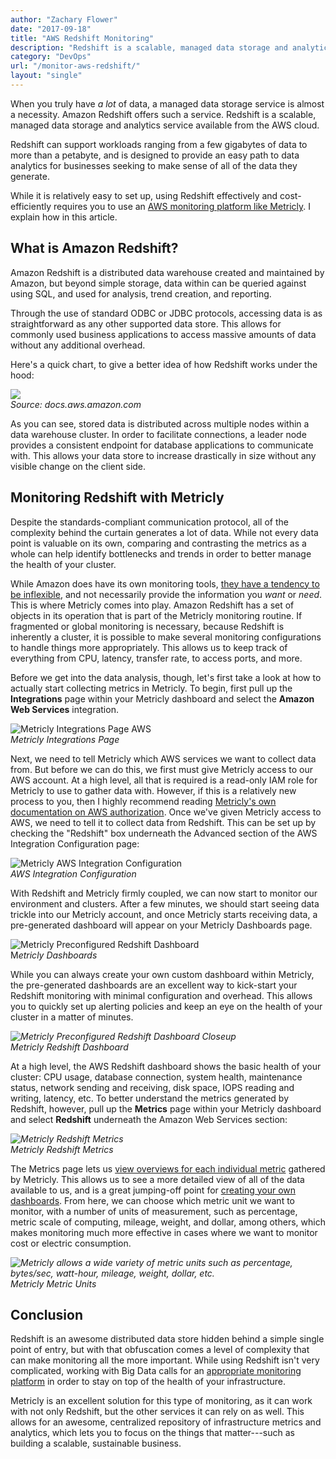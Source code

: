 ```yaml
---
author: "Zachary Flower"
date: "2017-09-18"
title: "AWS Redshift Monitoring"
description: "Redshift is a scalable, managed data storage and analytics service available from the AWS cloud."
category: "DevOps"
url: "/monitor-aws-redshift/"
layout: "single"
---
```


When you truly have *a lot* of data, a managed data storage service is almost a necessity. Amazon Redshift offers such a service. Redshift is a scalable, managed data storage and analytics service available from the AWS cloud.

Redshift can support workloads ranging from a few gigabytes of data to more than a petabyte, and is designed to provide an easy path to data analytics for businesses seeking to make sense of all of the data they generate.

While it is relatively easy to set up, using Redshift effectively and cost-efficiently requires you to use an [AWS monitoring platform like Metricly](https://www.metricly.com/product). I explain how in this article.

What is Amazon Redshift?
------------------------

Amazon Redshift is a distributed data warehouse created and maintained by Amazon, but beyond simple storage, data within can be queried against using SQL, and used for analysis, trend creation, and reporting.

Through the use of standard ODBC or JDBC protocols, accessing data is as straightforward as any other supported data store. This allows for commonly used business applications to access massive amounts of data without any additional overhead.

Here's a quick chart, to give a better idea of how Redshift works under the hood:

![](https://www.metricly.com/wp-content/uploads/2017/09/Redshift-Data-Distribution.png)\
*Source: docs.aws.amazon.com*

As you can see, stored data is distributed across multiple nodes within a data warehouse cluster. In order to facilitate connections, a leader node provides a consistent endpoint for database applications to communicate with. This allows your data store to increase drastically in size without any visible change on the client side.

Monitoring Redshift with Metricly
---------------------------------

Despite the standards-compliant communication protocol, all of the complexity behind the curtain generates a lot of data. While not every data point is valuable on its own, comparing and contrasting the metrics as a whole can help identify bottlenecks and trends in order to better manage the health of your cluster.

While Amazon does have its own monitoring tools, [they have a tendency to be inflexible](https://www.metricly.com/aws-cloudwatch-vs-collectd), and not necessarily provide the information you *want* or *need*. This is where Metricly comes into play. Amazon Redshift has a set of objects in its operation that is part of the Metricly monitoring routine. If fragmented or global monitoring is necessary, because Redshift is inherently a cluster, it is possible to make several monitoring configurations to handle things more appropriately. This allows us to keep track of everything from CPU, latency, transfer rate, to access ports, and more.

Before we get into the data analysis, though, let's first take a look at how to actually start collecting metrics in Metricly. To begin, first pull up the **Integrations** page within your Metricly dashboard and select the **Amazon Web Services** integration.

![Metricly Integrations Page AWS](https://www.metricly.com/wp-content/uploads/2017/09/Metricly-Integrations-Page-AWS.png)\
*Metricly Integrations Page*

Next, we need to tell Metricly which AWS services we want to collect data from. But before we can do this, we first must give Metricly access to our AWS account. At a high level, all that is required is a read-only IAM role for Metricly to use to gather data with. However, if this is a relatively new process to you, then I highly recommend reading [Metricly's own documentation on AWS authorization](https://help.app.netuitive.com/Content/Integrations/aws.htm). Once we've given Metricly access to AWS, we need to tell it to collect data from Redshift. This can be set up by checking the "Redshift" box underneath the Advanced section of the AWS Integration Configuration page:

![Metricly AWS Integration Configuration](https://www.metricly.com/wp-content/uploads/2017/09/Metricly-AWS-Integration-Configuration.png)\
*AWS Integration Configuration*

With Redshift and Metricly firmly coupled, we can now start to monitor our environment and clusters. After a few minutes, we should start seeing data trickle into our Metricly account, and once Metricly starts receiving data, a pre-generated dashboard will appear on your Metricly Dashboards page.

![Metricly Preconfigured Redshift Dashboard](https://www.metricly.com/wp-content/uploads/2017/09/Metricly-Preconfigured-Redshift-Dashboard-1024x296.png)\
M*etricly Dashboards*

While you can always create your own custom dashboard within Metricly, the pre-generated dashboards are an excellent way to kick-start your Redshift monitoring with minimal configuration and overhead. This allows you to quickly set up alerting policies and keep an eye on the health of your cluster in a matter of minutes.

*![Metricly Preconfigured Redshift Dashboard Closeup](https://www.metricly.com/wp-content/uploads/2017/09/Metricly-Preconfigured-Redshift-Dashboard-2.png)\
Metricly Redshift Dashboard*

At a high level, the AWS Redshift dashboard shows the basic health of your cluster: CPU usage, database connection, system health, maintenance status, network sending and receiving, disk space, IOPS reading and writing, latency, etc. To better understand the metrics generated by Redshift, however, pull up the **Metrics** page within your Metricly dashboard and select **Redshift** underneath the Amazon Web Services section:

*![Metricly Redshift Metrics](https://www.metricly.com/wp-content/uploads/2017/09/Metricly-Redshift-Metrics-1024x420.png)\
Metricly Redshift Metrics*

The Metrics page lets us [view overviews for each individual metric](https://www.metricly.com/feature-highlight-metric-explorer) gathered by Metricly. This allows us to see a more detailed view of all of the data available to us, and is a great jumping-off point for [creating your own dashboards](https://www.metricly.com/devops-dashboard-best-practices). From here, we can choose which metric unit we want to monitor, with a number of units of measurement, such as percentage, metric scale of computing, mileage, weight, and dollar, among others, which makes monitoring much more effective in cases where we want to monitor cost or electric consumption.

*![Metricly allows a wide variety of metric units such as percentage, bytes/sec, watt-hour, mileage, weight, dollar, etc.](https://www.metricly.com/wp-content/uploads/2017/09/Metricly-Metric-Units.png)\
Metricly Metric Units*

Conclusion
----------

Redshift is an awesome distributed data store hidden behind a simple single point of entry, but with that obfuscation comes a level of complexity that can make monitoring all the more important. While using Redshift isn't very complicated, working with Big Data calls for an [appropriate monitoring platform](https://www.metricly.com/evaluate-monitoring-strategy) in order to stay on top of the health of your infrastructure.

Metricly is an excellent solution for this type of monitoring, as it can work with not only Redshift, but the other services it can rely on as well. This allows for an awesome, centralized repository of infrastructure metrics and analytics, which lets you to focus on the things that matter---such as building a scalable, sustainable business.
